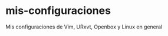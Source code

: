 mis-configuraciones
===================

Mis configuraciones de Vim, URxvt, Openbox y Linux en general
